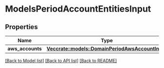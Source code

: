# ModelsPeriodAccountEntitiesInput

## Properties

Name | Type | Description | Notes
------------ | ------------- | ------------- | -------------
**aws_accounts** | [**Vec<crate::models::DomainPeriodAwsAccountInput>**](domain.AWSAccountInput.md) |  |

[[Back to Model list]](./README.md#documentation-for-models) [[Back to API list]](./README.md#documentation-for-api-endpoints) [[Back to README]](../README.md)
